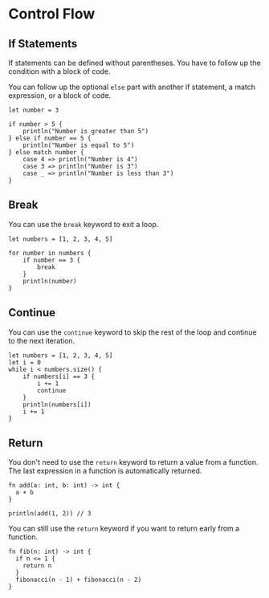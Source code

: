 # Control Flow


## If Statements

If statements can be defined without parentheses. You have to follow up the condition with a block of code. 


You can follow up the optional `else` part with another if statement, a match expression, or a block of code.


```karina
let number = 3

if number > 5 {
    println("Number is greater than 5")
} else if number == 5 {
    println("Number is equal to 5")
} else match number {
    case 4 => println("Number is 4")
    case 3 => println("Number is 3")
    case _ => println("Number is less than 3")
}
```

## Break

You can use the `break` keyword to exit a loop. 

```karina
let numbers = [1, 2, 3, 4, 5]

for number in numbers {
    if number == 3 {
        break
    }
    println(number)
}
```

## Continue

You can use the `continue` keyword to skip the rest of the loop and continue to the next iteration. 

```karina
let numbers = [1, 2, 3, 4, 5]
let i = 0
while i < numbers.size() {
    if numbers[i] == 3 {
        i += 1
        continue
    }
    println(numbers[i])
    i += 1
}
```

## Return

You don't need to use the `return` keyword to return a value from a function. The last expression in a function is automatically returned. 

```karina
fn add(a: int, b: int) -> int {
  a + b
}

println(add(1, 2)) // 3
```

You can still use the `return` keyword if you want to return early from a function. 

```karina
fn fib(n: int) -> int {
  if n <= 1 {
    return n
  }
  fibonacci(n - 1) + fibonacci(n - 2)
}
```

